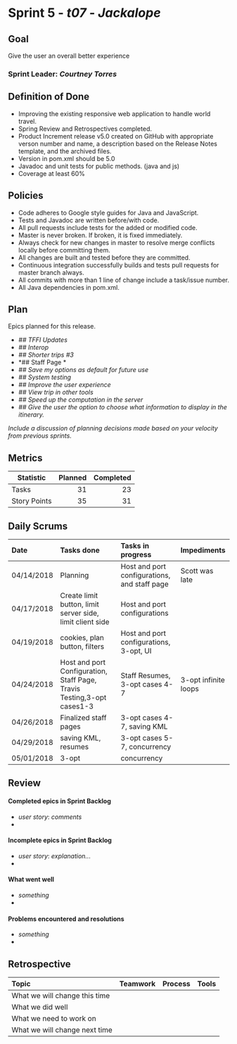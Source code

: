 # Sprint 5 - *t07* - *Jackalope*

## Goal
Give the user an overall better experience
### 
### Sprint Leader: *Courtney Torres*

## Definition of Done
* Improving the existing responsive web application to handle world travel.
* Spring Review and Retrospectives completed.
* Product Increment release v5.0 created on GitHub with appropriate verson number and name, a description based on the Release Notes template, and the archived files.
* Version in pom.xml should be <version>5.0</version>
* Javadoc and unit tests for public methods. (java and js)
* Coverage at least 60%

## Policies

* Code adheres to Google style guides for Java and JavaScript.
* Tests and Javadoc are written before/with code.  
* All pull requests include tests for the added or modified code.
* Master is never broken.  If broken, it is fixed immediately.
* Always check for new changes in master to resolve merge conflicts locally before committing them.
* All changes are built and tested before they are committed.
* Continuous integration successfully builds and tests pull requests for master branch always.
* All commits with more than 1 line of change include a task/issue number.
* All Java dependencies in pom.xml.

## Plan

Epics planned for this release.

* *## TFFI Updates*
* *## Interop*
* *## Shorter trips #3*
* *## Staff Page *
* *## Save my options as default for future use*
* *## System testing*
* *## Improve the user experience*
* *## View trip in other tools*
* *## Speed up the computation in the server*
* *## Give the user the option to choose what information to display in the itinerary.*

*Include a discussion of planning decisions made based on your velocity from previous sprints.*

## Metrics

Statistic | Planned | Completed
--- | ---: | ---:
Tasks |  31  | 23
Story Points |  35  |  31

## Daily Scrums

Date | Tasks done  | Tasks in progress | Impediments 
:--- | :--- | :--- | :--- 
 04/14/2018|  Planning| Host and port configurations, and staff page| Scott was late
 04/17/2018|Create limit button, limit server side, limit client side| Host and port configurations| 
 04/19/2018| cookies, plan button, filters | Host and port configurations, 3-opt, UI| 
 04/24/2018| Host and port Configuration, Staff Page, Travis Testing,3-opt cases1-3| Staff Resumes, 3-opt cases 4-7 | 3-opt infinite loops
 04/26/2018| Finalized staff pages| 3-opt cases 4-7, saving KML  | 
 04/29/2018| saving KML, resumes | 3-opt cases 5-7, concurrency| 
 05/01/2018| 3-opt | concurrency| 
## Review

#### Completed epics in Sprint Backlog 
* *user story*:  *comments*
* 

#### Incomplete epics in Sprint Backlog 
* *user story*: *explanation...*
*

#### What went well
* *something*
*

#### Problems encountered and resolutions
* *something*
*

## Retrospective

Topic | Teamwork | Process | Tools
:--- | :--- | :--- | :---
What we will change this time |  |  | 
What we did well |  |  | 
What we need to work on |  |  |
What we will change next time |  |  | 
